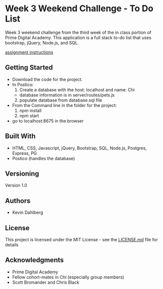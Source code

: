 # Week 3 Weekend Challenge - To Do List
Week 3 weekend challenge from the third week of the in class portion of Prime Digital Academy.  This application is a full stack to-do list that uses bootstrap, jQuery, Node.js, and SQL. 


[assignment instructions](https://github.com/KevinDahlberg/weekend-challenge-3/blob/master/instructions.md)

## Getting Started

* Download the code for the project.
* In Postico:
  1. Create a database with the host: localhost and name: Chi
    * database information is in server/routes/pets.js
  2. populate database from database.sql file
* From the Command line in the folder for the project:
  1. npm install
  2. npm start
* go to localhost:8675 in the browser

## Built With

* HTML, CSS, Javascript, jQuery, Bootstrap, SQL, Node.js, Postgres, Express, PG
* Postico (handles the database)

## Versioning

Version 1.0

## Authors

* Kevin Dahlberg

## License

This project is licensed under the MIT License - see the [LICENSE.md](LICENSE.md) file for details

## Acknowledgments

* Prime Digital Academy
* Fellow cohort-mates in Chi (especially group members)
* Scott Bromander and Chris Black

